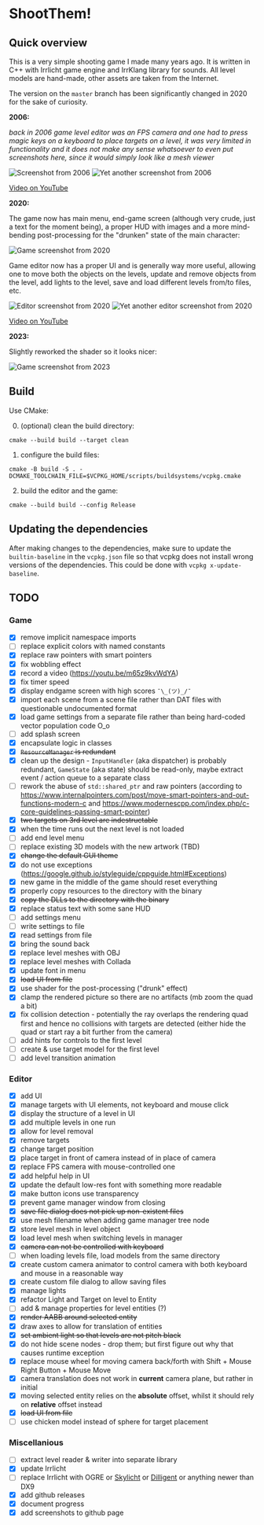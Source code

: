 ﻿# ShootThem!

## Quick overview

This is a very simple shooting game I made many years ago.
It is written in C++ with Irrlicht game engine and IrrKlang library for sounds.
All level models are hand-made, other assets are taken from the Internet.

The version on the `master` branch has been significantly changed in 2020 for the sake of curiosity.

**2006:**

_back in 2006 game level editor was an FPS camera and one had to press magic keys on a keyboard to place targets on a level, it was very limited in functionality and it does not make any sense whatsoever to even put screenshots here, since it would simply look like a mesh viewer_

![Screenshot from 2006](https://github.com/shybovycha/shoot-them/raw/master/screenshots/ShootThem!%2010_09_2020%208_15_14%20PM.png)
![Yet another screenshot from 2006](https://github.com/shybovycha/shoot-them/raw/master/screenshots/ShootThem!%2013_09_2020%2010_18_52%20PM.png)

[Video on YouTube](https://youtu.be/m65z9kvWdYA)

**2020:**

The game now has main menu, end-game screen (although very crude, just a text for the moment being), a proper HUD with images and a more mind-bending post-processing for the "drunken" state of the main character:

![Game screenshot from 2020](https://github.com/shybovycha/shoot-them/raw/master/screenshots/Shoot%20Them!%2019_10_2020%203_54_42%20PM.png)

Game editor now has a proper UI and is generally way more useful, allowing one to move both the objects on the levels, update and remove objects from the level, add lights to the level, save and load different levels from/to files, etc.

![Editor screenshot from 2020](https://github.com/shybovycha/shoot-them/raw/master/screenshots/Shoot%20Them!%20Editor%2026_09_2020%201_08_56%20PM.png)
![Yet another editor screenshot from 2020](https://github.com/shybovycha/shoot-them/raw/master/screenshots/Shoot%20Them!%20Editor%2026_09_2020%201_12_56%20PM.png)

[Video on YouTube](https://youtu.be/WDg1ctg_0GM)

**2023:**

Slightly reworked the shader so it looks nicer:

![Game screenshot from 2023](https://github.com/shybovycha/shoot-them/raw/master/screenshots/Shoot%20Them!%2021_09_2023.png)

## Build

Use CMake:

0. (optional) clean the build directory:

  ```
  cmake --build build --target clean
  ```

1. configure the build files:

  ```
  cmake -B build -S . -DCMAKE_TOOLCHAIN_FILE=$VCPKG_HOME/scripts/buildsystems/vcpkg.cmake
  ```

2. build the editor and the game:

  ```
  cmake --build build --config Release
  ```

## Updating the dependencies

After making changes to the dependencies, make sure to update the `builtin-baseline` in the `vcpkg.json` file so that vcpkg does not install wrong versions of the dependencies.
This could be done with `vcpkg x-update-baseline`.

## TODO

### Game

- [x] remove implicit namespace imports
- [ ] replace explicit colors with named constants
- [x] replace raw pointers with smart pointers
- [x] fix wobbling effect
- [x] record a video (https://youtu.be/m65z9kvWdYA)
- [x] fix timer speed
- [x] display endgame screen with high scores `¯\_(ツ)_/¯`
- [x] import each scene from a scene file rather than DAT files with questionable undocumented format
- [x] load game settings from a separate file rather than being hard-coded vector population code O_o
- [ ] add splash screen
- [x] encapsulate logic in classes
- [x] ~~`ResourceManager` is redundant~~
- [x] clean up the design - `InputHandler` (aka dispatcher) is probably redundant, `GameState` (aka state) should be read-only, maybe extract event / action queue to a separate class
- [ ] rework the abuse of `std::shared_ptr` and raw pointers (according to https://www.internalpointers.com/post/move-smart-pointers-and-out-functions-modern-c and https://www.modernescpp.com/index.php/c-core-guidelines-passing-smart-pointer)
- [x] ~~two targets on 3rd level are indestructable~~
- [x] when the time runs out the next level is not loaded
- [ ] add end level menu
- [ ] replace existing 3D models with the new artwork (TBD)
- [x] ~~change the default GUI theme~~
- [x] do not use exceptions (https://google.github.io/styleguide/cppguide.html#Exceptions)
- [x] new game in the middle of the game should reset everything
- [x] properly copy resources to the directory with the binary
- [x] ~~copy the DLLs to the directory with the binary~~
- [x] replace status text with some sane HUD
- [ ] add settings menu
- [ ] write settings to file
- [x] read settings from file
- [x] bring the sound back
- [x] replace level meshes with OBJ
- [x] replace level meshes with Collada
- [x] update font in menu
- [x] ~~load UI from file~~
- [x] use shader for the post-processing ("drunk" effect)
- [x] clamp the rendered picture so there are no artifacts (mb zoom the quad a bit)
- [x] fix collision detection - potentially the ray overlaps the rendering quad first and hence no collisions with targets are detected (either hide the quad or start ray a bit further from the camera)
- [ ] add hints for controls to the first level
- [ ] create & use target model for the first level
- [ ] add level transition animation

### Editor

- [x] add UI
- [x] manage targets with UI elements, not keyboard and mouse click
- [x] display the structure of a level in UI
- [x] add multiple levels in one run
- [x] allow for level removal
- [x] remove targets
- [x] change target position
- [x] place target in front of camera instead of in place of camera
- [x] replace FPS camera with mouse-controlled one
- [x] add helpful help in UI
- [x] update the default low-res font with something more readable
- [x] make button icons use transparency
- [x] prevent game manager window from closing
- [x] ~~save file dialog does not pick up non-existent files~~
- [x] use mesh filename when adding game manager tree node
- [x] store level mesh in level object
- [x] load level mesh when switching levels in manager
- [x] ~~camera can not be controlled with keyboard~~
- [ ] when loading levels file, load models from the same directory
- [x] create custom camera animator to control camera with both keyboard and mouse in a reasonable way
- [x] create custom file dialog to allow saving files
- [x] manage lights
- [x] refactor Light and Target on level to Entity
- [ ] add & manage properties for level entities (?)
- [x] ~~render AABB around selected entity~~
- [x] draw axes to allow for translation of entities
- [x] ~~set ambient light so that levels are not pitch black~~
- [x] do not hide scene nodes - drop them; but first figure out why that causes runtime exception
- [x] replace mouse wheel for moving camera back/forth with Shift + Mouse Right Button + Mouse Move
- [x] camera translation does not work in **current** camera plane, but rather in initial
- [x] moving selected entity relies on the **absolute** offset, whilst it should rely on **relative** offset instead
- [x] ~~load UI from file~~
- [ ] use chicken model instead of sphere for target placement

### Miscellanious

- [ ] extract level reader & writer into separate library
- [x] update Irrlicht
- [ ] replace Irrlicht with OGRE or [Skylicht](https://github.com/skylicht-lab/skylicht-engine) or [Dilligent](https://github.com/DiligentGraphics/DiligentEngine) or anything newer than DX9
- [x] add github releases
- [x] document progress
- [x] add screenshots to github page
